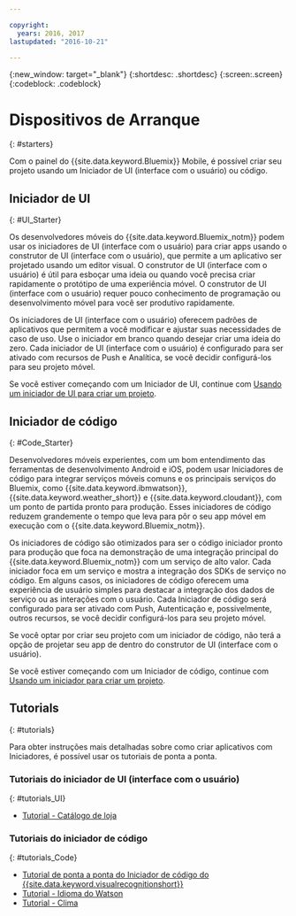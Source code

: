 ```yaml
---

copyright:
  years: 2016, 2017
lastupdated: "2016-10-21"

---
```

{:new_window: target="_blank"}
{:shortdesc: .shortdesc}
{:screen:.screen}
{:codeblock: .codeblock}

# Dispositivos de Arranque
{: #starters}

Com o painel do {{site.data.keyword.Bluemix}} Mobile, é possível criar seu
projeto usando um Iniciador de UI (interface com o usuário) ou código.


## Iniciador de UI
{: #UI_Starter}

Os desenvolvedores móveis do {{site.data.keyword.Bluemix_notm}} podem usar
os iniciadores de UI (interface com o usuário) para criar apps usando o construtor de UI (interface com o usuário), que permite a um
aplicativo ser projetado usando um editor visual. <!--The UI Builder assists you when you have an idea to prototype quickly.--> O
construtor de UI (interface com o usuário) é útil para esboçar uma ideia ou quando você precisa criar rapidamente
o protótipo de uma experiência móvel. O construtor de UI (interface com o usuário) requer pouco conhecimento de
programação ou desenvolvimento móvel para você ser produtivo rapidamente.  <!-- The UI Starters give you patterns of applications that enable you to modify and adjust to your use case needs. If you want to start from scratch and build an idea up from nothing use the Empty starter. Each UI starter is configured to be enabled with Push and Analytics capabilities if you decide to configure this for you Mobile Project.*App views can be bound to data with little programming knowledge, which enables apps to be started and native source code to be generated quickly.* -->

Os iniciadores de UI (interface com o usuário) oferecem padrões de aplicativos que permitem a você modificar
e ajustar suas necessidades de caso de uso. Use o iniciador em branco quando desejar
criar uma ideia do zero. Cada iniciador de UI (interface com o usuário) é configurado para ser ativado com recursos
de Push e Analítica, se você decidir configurá-los para seu projeto móvel.

Se você estiver começando com um Iniciador de UI, continue com
[Usando um iniciador de UI para criar um projeto](projects_ui.html).

<!-- If you choose to create your project with a UI Starter, you have the option to design your app from within the UI Builder.-->


## Iniciador de código
{: #Code_Starter}

Desenvolvedores móveis experientes, com um bom entendimento das ferramentas de
desenvolvimento Android e iOS, podem usar Iniciadores de código para integrar serviços
móveis comuns e os principais serviços do Bluemix, como
{{site.data.keyword.ibmwatson}}, {{site.data.keyword.weather_short}} e
{{site.data.keyword.cloudant}}, com um ponto de partida pronto para produção. Esses
iniciadores de código reduzem grandemente o tempo que leva para pôr o seu app móvel em
execução com o {{site.data.keyword.Bluemix_notm}}.

Os iniciadores de código são otimizados para ser o código iniciador pronto para
produção que foca na demonstração de uma integração principal do
{{site.data.keyword.Bluemix_notm}} com um serviço de alto valor. Cada iniciador
foca em um serviço e mostra a integração dos SDKs de serviço no código. Em alguns casos,
os iniciadores de código oferecem uma experiência de usuário simples para destacar a
integração dos dados de serviço ou as interações com o usuário. Cada
Iniciador de código será configurado para ser ativado com Push,
Autenticação e, possivelmente, outros recursos, se você decidir configurá-los para seu projeto móvel.

Se você optar por criar seu projeto com um iniciador de código, não terá a opção de
projetar seu app de dentro do construtor de UI (interface com o usuário).

Se você estiver começando com um Iniciador de código, continue com [Usando um iniciador para criar um projeto](projects_code.html).

## Tutorials
{: #tutorials}

Para obter instruções mais detalhadas sobre como criar
aplicativos com Iniciadores, é possível usar os tutoriais de ponta a ponta. 

### Tutoriais do iniciador de UI (interface com o usuário)
{: #tutorials_UI}

* [Tutorial - Catálogo de loja](tutorial_store_catalog.html)

### Tutoriais do iniciador de código
{: #tutorials_Code}

* [Tutorial de ponta a ponta
do Iniciador de código do {{site.data.keyword.visualrecognitionshort}}](tutorial.html)
* [Tutorial - Idioma do Watson](tutorial_watson_language.html)
* [Tutorial - Clima](tutorial_weather.html)
